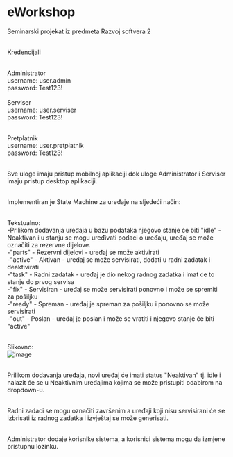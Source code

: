 # eWorkshop
Seminarski projekat iz predmeta Razvoj softvera 2</br></br>

Kredencijali</br></br>

Administrator</br>
username: user.admin</br>
password: Test123!</br>
</br>
Serviser</br>
username: user.serviser</br>
password: Test123!</br></br>

Pretplatnik</br>
username: user.pretplatnik</br>
password: Test123!</br></br>

Sve uloge imaju pristup mobilnoj aplikaciji dok uloge Administrator i Serviser imaju pristup desktop aplikaciji.</br></br>

Implementiran je State Machine za uređaje na sljedeći način:</br></br>

Tekstualno:</br>
  -Prilikom dodavanja uređaja u bazu podataka njegovo stanje će biti "idle" - Neaktivan i u stanju se mogu uređivati podaci o uređaju, uređaj se može označiti za rezervne dijelove.</br>
  -"parts" - Rezervni dijelovi - uređaj se može aktivirati</br>
  -"active" - Aktivan - uređaj se može servisirati, dodati u radni zadatak i deaktivirati</br>
  -"task" - Radni zadatak - uređaj je dio nekog radnog zadatka i imat će to stanje do prvog servisa</br>
  -"fix" - Servisiran - uređaj se može servisirati ponovno i može se spremiti za pošiljku</br>
  -"ready" - Spreman - uređaj je spreman za pošiljku i ponovno se može servisirati </br>
  -"out" - Poslan - uređaj je poslan i može se vratiti i njegovo stanje će biti "active"</br></br>
 
Slikovno:</br>
![image](https://github.com/user-attachments/assets/29feff40-ad1c-4259-a92a-35eed9f0075f)</br></br>

Prilikom dodavanja uređaja, novi uređaj će imati status "Neaktivan" tj. idle i nalazit će se u Neaktivnim uređajima kojima se može pristupiti odabirom na dropdown-u. </br></br>

Radni zadaci se mogu označiti završenim a uređaji koji nisu servisirani će se izbrisati iz radnog zadatka i izvještaj se može generisati. </br></br>

Administrator dodaje korisnike sistema, a korisnici sistema mogu da izmjene pristupnu lozinku.



